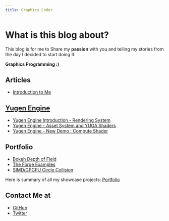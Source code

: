 ```yaml
---
title: Graphics Coder
---
```


# What is this blog about?
This blog is for me to Share my **passion** with you and telling my stories from the day I decided to start doing It.

**Graphics Programming :)**

## Articles
- [Introduction to Me](/Introduction)

## [Yugen Engine](/Yugen/)
- [Yugen Engine Introduction - Rendering System](/Yugen/Introduction)
- [Yugen Engine - Asset System and YUGA Shaders](/Yugen/YUGA)
- [Yugen Engine - New Demo : Compute Shader](/Yugen/ComputeTechDemo)

## Portfolio
 + [Bokeh Depth of Field](/Bokeh)
 + [The Forge Examples](/TheForgeExamples)
 + [SIMD/GPGPU Circle Collision](https://github.com/Erfan-Ahmadi/CircleCollision)

Here is summary of all my showcase projects: [Portfolio](/Portfolio)

## Contact Me at
- [GitHub](https://github.com/Erfan-Ahmadi)
- [Twitter](https://twitter.com/ahmadierfan999)

